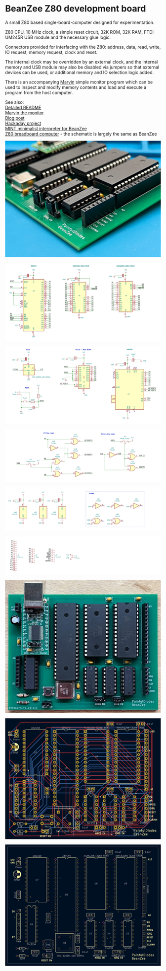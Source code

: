 # BeanZee Z80 development board
A small Z80 based single-board-computer designed for experimentation.

Z80 CPU, 10 MHz clock, a simple reset circuit, 32K ROM, 32K RAM, FTDI UM245R USB module and the necessary glue logic.

Connectors provided for interfacing with the Z80: address, data, read, write, IO request, memory request, clock and reset.

The internal clock may be overridden by an external clock, and the internal memory and USB module may also be disabled via jumpers so that external devices can be used, or additional memory and IO selection logic added.

There is an accompanying [Marvin](https://github.com/PainfulDiodes/marvin) simple monitor program which can be used to inspect and modify memory contents and load and execute a program from the host computer.

See also:  
[Detailed README](README-DETAILED.md)   
[Marvin the monitor](https://github.com/PainfulDiodes/marvin)   
[Blog post](https://painfuldiodes.wordpress.com/2024/12/29/beanzee-z80-development-board/)  
[Hackaday project](https://hackaday.io/project/202193-beanzee)  
[MINT minimalist interpreter for BeanZee](https://github.com/PainfulDiodes/MINT)  
[Z80 breadboard computer](https://github.com/PainfulDiodes/z80-breadboard-computer) - the schematic is largely the same as BeanZee  

![](images/BeanZee_photo_corner.jpg)
  
![](images/BeanZee_schematic_1.png)

![](images/BeanZee_schematic_2.png)

![](images/BeanZee_schematic_3.png)

![](images/BeanZee_schematic_4.png)

![](images/BeanZee_schematic_5.png)

![](images/BeanZee_photo.jpg)
  
![](images/BeanZee_PCB.png)

![](images/BeanZee_PCB_2.png)
